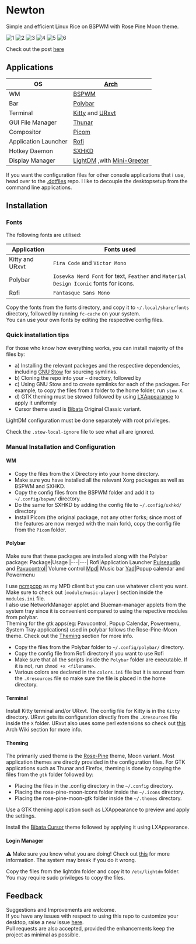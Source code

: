# Newton
Simple and efficient Linux Rice on BSPWM with Rose Pine Moon theme.

![1](https://github.com/harishnkr/NewtonRice/blob/main/.github/assets/1.png)
![2](https://github.com/harishnkr/NewtonRice/blob/main/.github/assets/2.png)
![3](https://github.com/harishnkr/NewtonRice/blob/main/.github/assets/3.png)
![4](https://github.com/harishnkr/NewtonRice/blob/main/.github/assets/4.png)
![5](https://github.com/harishnkr/NewtonRice/blob/main/.github/assets/5.png)
![6](https://github.com/harishnkr/NewtonRice/blob/main/.github/assets/6.png)

Check out the post [here](https://www.reddit.com/r/unixporn/comments/11hbhve/bspwm_newton_rice/)
## Applications

|OS|[Arch](https://archlinux.org/)|
|---|---|
| WM | [BSPWM](https://github.com/baskerville/bspwm) |
|Bar  | [Polybar](https://github.com/polybar/polybar) |
|Terminal|[Kitty](https://github.com/kovidgoyal/kitty) and [URxvt](http://software.schmorp.de/pkg/rxvt-unicode.html)|
|GUI File Manager| [Thunar](https://docs.xfce.org/xfce/thunar/start)|
|Compositor| [Picom](https://github.com/yshui/picom)
|Application Launcher| [Rofi](https://github.com/davatorium/rofi)|
|Hotkey Daemon|[SXHKD](https://github.com/baskerville/sxhkd)|
|Display Manager|[LightDM](https://github.com/canonical/lightdm) ,with [Mini-Greeter](https://github.com/prikhi/lightdm-mini-greeter)|

If you want the configuration files for other console applications that i use, head over to the [.dotfiles](https://github.com/harishnkr/dotfiles) repo. I like to decouple the desktopsetup from the command line applications.

## Installation

### Fonts

The following fonts are utilised:

|Application|Fonts used|
|---|---|
Kitty and URxvt |```Fira Code``` and ```Victor Mono```
Polybar|```Iosevka Nerd Font``` for text, ```Feather``` and ```Material Design Iconic``` fonts for icons.
Rofi| ```Fantasque Sans Mono```

Copy the fonts from the fonts directory, and copy it to ```~/.local/share/fonts``` directory, followed by running ```fc-cache``` on your system.\
You can use your own fonts by editing the respective config files.

### Quick installation tips

For those who know how everything works, you can install majority of the files by: 

* a) Installing the relevant packeges and the respective dependencies, including [GNU Stow](https://www.gnu.org/software/stow/) for sourcing symlinks.
*  b) Cloning the repo into your ```~``` directory, followed by
* c) Using GNU Stow and to create symlinks for each of the packages. For example, to copy the files from ```X``` folder to the home folder, run ```stow X```.
* d) GTK theming must be stowed followed by using [LXAppearance](https://github.com/lxde/lxappearance) to apply it uniformly
* Cursor theme used is [Bibata](https://github.com/ful1e5/Bibata_Cursor) Original Classic variant.

LightDM configuration must be done separately with root privileges.

Check the ```.stow-local-ignore``` file to see what all are ignored.

### Manual Installation and Configuration

#### WM

* Copy the files from the ```X``` Directory into your home directory.
* Make sure you have installed all the relevant Xorg packages as well as BSPWM and SXHKD.
* Copy the config files from the BSPWM folder and add it to ```~/.config/bspwm/``` directory.
* Do the same for  SXHKD by adding the config file to ```~/.config/sxhkd/``` directory
* Install Picom (the original package, not any other forks; since most of the features are now merged with the main fork), copy the config file from the ```Picom``` folder.
#### Polybar

Make sure that these packages are installed along with the Polybar package:
Package|Usage
|---|---|
Rofi|Application Launcher
[Pulseaudio](https://github.com/pulseaudio) and [Pavucontrol](https://freedesktop.org/software/pulseaudio/pavucontrol/)| Volume control
[Mpd](https://www.musicpd.org/)| Music bar
[Yad](https://github.com/v1cont/yad)|Popup calendar and Powermenu

I use [ncmpcpp](https://github.com/ncmpcpp/ncmpcpp) as my MPD client but you can use whatever client you want. Make sure to check out ```[module/music-player]``` section inside the ```modules.ini``` file.\
I also use NetworkManager applet and Blueman-manager applets from the system tray since it is convenient compared to using the repective modules from polybar.\
Theming for the gtk apps(eg: Pavucontrol, Popup Calendar, Powermenu, System Tray applications) used in polybar follows the Rose-Pine-Moon theme. Check out the [Theming](https://github.com/harishnkr/NewtonRice#theming) section for more info.


* Copy the files from the Polybar folder to ```~/.config/polybar/``` directory.
* Copy the config file from Rofi directory if you want to use Rofi
* Make sure that all the scripts inside the ```Polybar``` folder are executable. If it is not, run ```chmod +x <filename>```.
* Various colors are declared in the ```colors.ini``` file but it is sourced from the ```.Xresources``` file so make sure the file is placed in the home directory.


#### Terminal

Install Kitty terminal and/or URxvt. The config file for Kitty is in the ```Kitty``` directory. URxvt gets its configuration directly from the ```.Xresources``` file inside the ```X``` folder. URxvt also uses some perl extensions so check out [this](https://wiki.archlinux.org/title/rxvt-unicode#Perl_extensions) Arch Wiki section for more info.


#### Theming

The primarily used theme is the [Rose-Pine](https://github.com/rose-pine/rose-pine-theme) theme, Moon variant.
Most application themes are directly provided in the configuration files. For GTK applications such as Thunar and Firefox, theming is done by copying the files from the ```gtk``` folder followed by:

* Placing the files in the .config directory in the ```~/.config``` directory.
* Placing the rose-pine-moon-icons folder inside the ```~/.icons``` directory.
* Placing the rose-pine-moon-gtk folder inside the ```~/.themes``` directory.

Use a GTK theming application such as LXAppearance to preview and apply the settings.

Install the [Bibata Cursor](https://github.com/ful1e5/Bibata_Cursor#how-to-get-it) theme followed by applying it using LXAppearance.

#### Login Manager

:warning: Make sure you know what you are doing! Check out [this](https://wiki.archlinux.org/title/LightDM) for more information. The system may break if you do it wrong.

Copy the files from the lightdm folder and copy it to ```/etc/lightdm``` folder. You may require sudo privileges to copy the files. 



## Feedback

Suggestions and Improvements are welcome.\
If you have any issues with respect to using this repo to customize your desktop, raise a new issue [here](https://github.com/harishnkr/NewtonRice/issues/new).\
Pull requests are also accepted, provided the enhancements keep the project as minimal as possible.


